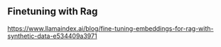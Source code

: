 ## Finetuning with Rag
https://www.llamaindex.ai/blog/fine-tuning-embeddings-for-rag-with-synthetic-data-e534409a3971